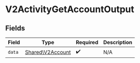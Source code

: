 # V2ActivityGetAccountOutput


## Fields

| Field                                                | Type                                                 | Required                                             | Description                                          |
| ---------------------------------------------------- | ---------------------------------------------------- | ---------------------------------------------------- | ---------------------------------------------------- |
| `data`                                               | [Shared\V2Account](../../Models/Shared/V2Account.md) | :heavy_check_mark:                                   | N/A                                                  |